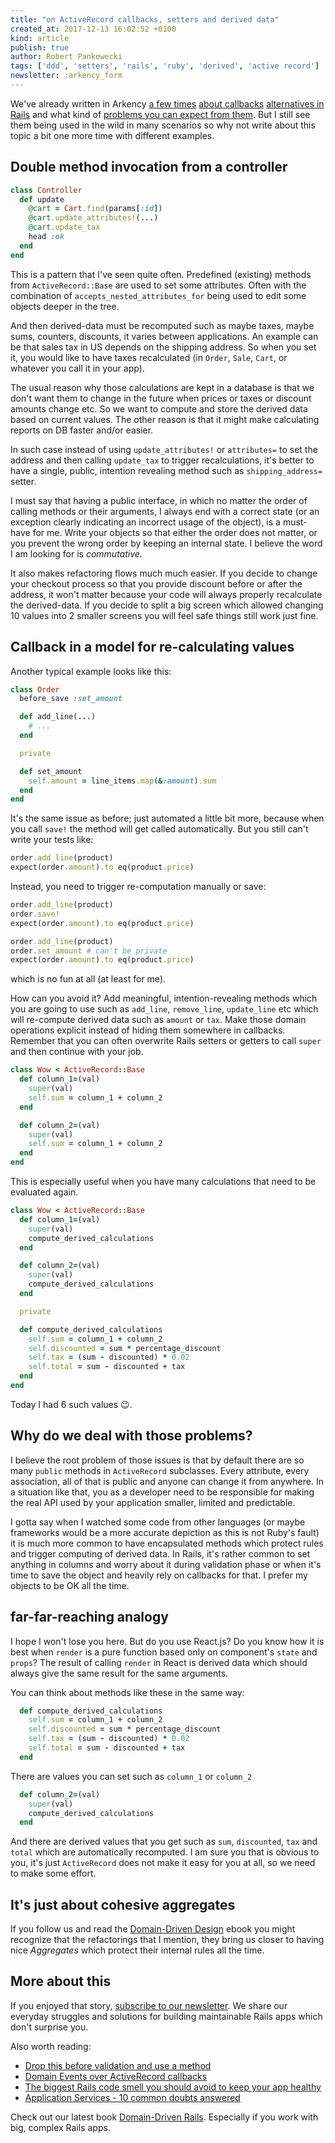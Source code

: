 ```yaml
---
title: "on ActiveRecord callbacks, setters and derived data"
created_at: 2017-12-13 16:02:52 +0100
kind: article
publish: true
author: Robert Pankowecki
tags: ['ddd', 'setters', 'rails', 'ruby', 'derived', 'active record']
newsletter: :arkency_form
---
```


We've already written in Arkency [a few times](/2016/01/drop-this-before-validation-and-use-method/) [about callbacks](/2016/02/using-anonymous-modules-and-prepend-to-work-with-generated-code/) [alternatives in Rails](/2016/05/domain-events-over-active-record-callbacks/) and what kind of [problems you can expect from them](https://medium.com/planet-arkency/the-biggest-rails-code-smell-you-should-avoid-to-keep-your-app-healthy-a61fd75ab2d3). But I still see them being used in the wild in many scenarios so why not write about this topic a bit one more time with different examples.

<!-- more -->

## Double method invocation from a controller

```ruby
class Controller
  def update
    @cart = Cart.find(params[:id])
    @cart.update_attributes!(...)
    @cart.update_tax
    head :ok
  end
end
```

This is a pattern that I've seen quite often. Predefined (existing) methods from `ActiveRecord::Base` are used to set some attributes. Often with the combination of `accepts_nested_attributes_for` being used to edit some objects deeper in the tree.

And then derived-data must be recomputed such as maybe taxes, maybe sums, counters, discounts, it varies between applications. An example can be that sales tax in US depends on the shipping address. So when you set it, you would like to have taxes recalculated (in `Order`, `Sale`, `Cart`, or whatever you call it in your app).

The usual reason why those calculations are kept in a database is that we don't want them to change in the future when prices or taxes or discount amounts change etc. So we want to compute and store the derived data based on current values. The other reason is that it might make calculating reports on DB faster and/or easier.

In such case instead of using `update_attributes!` or `attributes=` to set the address and then calling `update_tax` to trigger recalculations, it's better to have a single, public, intention revealing method such as `shipping_address=` setter.

I must say that having a public interface, in which no matter the order of calling methods or their arguments, I always end with a correct state (or an exception clearly indicating an incorrect usage of the object), is a must-have for me. Write your objects so that either the order does not matter, or you prevent the wrong order by keeping an internal state. I believe the word I am looking for is _commutative_.

It also makes refactoring flows much much easier. If you decide to change your checkout process so that you provide discount before or after the address, it won't matter because your code will always properly recalculate the derived-data. If you decide to split a big screen which allowed changing 10 values into 2 smaller screens you will feel safe things still work just fine.

## Callback in a model for re-calculating values

Another typical example looks like this:

```ruby
class Order
  before_save :set_amount

  def add_line(...)
    # ...
  end

  private

  def set_amount
    self.amount = line_items.map(&:amount).sum
  end
end
```

It's the same issue as before; just automated a little bit more, because when you call `save!` the method will get called automatically. But you still can't write your tests like:

```ruby
order.add_line(product)
expect(order.amount).to eq(product.price)
```

Instead, you need to trigger re-computation manually or save:

```ruby
order.add_line(product)
order.save!
expect(order.amount).to eq(product.price)
```

```ruby
order.add_line(product)
order.set_amount # can't be private
expect(order.amount).to eq(product.price)
```

which is no fun at all (at least for me).

How can you avoid it? Add meaningful, intention-revealing methods which you are going to use such as `add_line`, `remove_line`, `update_line` etc which will re-compute derived data such as `amount` or `tax`. Make those domain operations explicit instead of hiding them somewhere in callbacks. Remember that you can often overwrite Rails setters or getters to call `super` and then continue with your job.

```ruby
class Wow < ActiveRecord::Base
  def column_1=(val)
    super(val)
    self.sum = column_1 + column_2
  end

  def column_2=(val)
    super(val)
    self.sum = column_1 + column_2
  end
end
```

This is especially useful when you have many calculations that need to be evaluated again.

```ruby
class Wow < ActiveRecord::Base
  def column_1=(val)
    super(val)
    compute_derived_calculations
  end

  def column_2=(val)
    super(val)
    compute_derived_calculations
  end

  private

  def compute_derived_calculations
    self.sum = column_1 + column_2
    self.discounted = sum * percentage_discount
    self.tax = (sum - discounted) * 0.02
    self.total = sum - discounted + tax
  end
end
```

Today I had 6 such values 😉.

## Why do we deal with those problems?

I believe the root problem of those issues is that by default there are so many `public` methods in `ActiveRecord` subclasses. Every attribute, every association, all of that is public and anyone can change it from anywhere. In a situation like that, you as a developer need to be responsible for making the real API used by your application smaller, limited and predictable.

I gotta say when I watched some code from other languages (or maybe frameworks would be a more accurate depiction as this is not Ruby's fault) it is much more common to have encapsulated methods which protect rules and trigger computing of derived data. In Rails, it's rather common to set anything in columns and worry about it during validation phase or when it's time to save the object and heavily rely on callbacks for that. I prefer my objects to be OK all the time.

## far-far-reaching analogy

I hope I won't lose you here. But do you use React.js? Do you know how it is best when `render` is a pure function based only on component's `state` and `props`? The result of calling `render` in React is derived data which should always give the same result for the same arguments.

You can think about methods like these in the same way:

```ruby
  def compute_derived_calculations
    self.sum = column_1 + column_2
    self.discounted = sum * percentage_discount
    self.tax = (sum - discounted) * 0.02
    self.total = sum - discounted + tax
  end
```

There are values you can set such as `column_1` or `column_2`

```ruby
  def column_2=(val)
    super(val)
    compute_derived_calculations
  end
```

And there are derived values that you get such as `sum`, `discounted`, `tax` and `total` which are automatically recomputed. I am sure you that is obvious to you, it's just `ActiveRecord` does not make it easy for you at all, so we need to make some effort.

## It's just about cohesive aggregates

If you follow us and read the [Domain-Driven Design](/domain-driven-rails/) ebook you might recognize that the refactorings that I mention, they bring us closer to having nice _Aggregates_ which protect their internal rules all the time.

## More about this

If you enjoyed that story, [subscribe to our newsletter](http://arkency.com/newsletter). We share our everyday struggles and solutions for building maintainable Rails apps which don't surprise you.

Also worth reading:

* [Drop this before validation and use a method](/2016/01/drop-this-before-validation-and-use-method/)
* [Domain Events over ActiveRecord callbacks](/2016/05/domain-events-over-active-record-callbacks/)
* [The biggest Rails code smell you should avoid to keep your app healthy](https://medium.com/planet-arkency/the-biggest-rails-code-smell-you-should-avoid-to-keep-your-app-healthy-a61fd75ab2d3)
* [Application Services - 10 common doubts answered](https://blog.arkency.com/application-service-ruby-rails-ddd/)

Check out our latest book [Domain-Driven Rails](/domain-driven-rails/). Especially if you work with big, complex Rails apps.